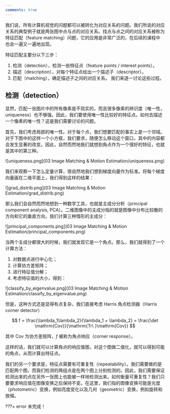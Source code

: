 ```yaml
---
comments: true
---
```


我们说，所有计算机视觉的问题都可以被转化为对应关系的问题。我们所说的对应关系的典型例子就是两张图中点与点的对应关系。找点与点之间的对应关系被称为特征匹配（feature matching）问题，它的应用是非常广泛的，在后续的课程中也会一遍又一遍地出现。

特征匹配主要分以下三步：
1. 检测（detection），检测一些特征点（feature points / interest points）。
2. 描述（description），对每个特征点给出一个描述子（descriptor）。
3. 匹配（matching），确定描述子之间的对应关系。
我们来逐一讨论这些过程。

## 检测（detection）

显然，匹配一张图片中的所有像素是不现实的，而且很多像素的辨识度（唯一性，uniqueness）也不够强。因此，我们要使用唯一性比较好的特征点。如何去描述一个像素的唯一性？这是我们需要讨论的问题。

首先，我们考虑局部的唯一性。对于每个点，我们想要匹配的事实上是一个邻域。对于下图中的这样一个小方框，我们要求，随便怎么移动这个窗口，其中的内容都会发生显著的改变。因此，自然而然地我们就想到角点作为一个很好的特征，也就是其中的第三种。

![uniqueness.png](03 Image Matching & Motion Estimation/uniqueness.png)

我们来观察一下怎么定量计算，很自然地我们想到梯度向量作为标准。将每个梯度向量画在二维平面上，我们得到这样的结果：

![grad_distrib.png](03 Image Matching & Motion Estimation/grad_distrib.png)

那么我们会自然而然地想到一种数学工具，也就是主成分分析（principal component analysis, PCA）。二维图像中的主成分指的就是图像中分布比较散的方向和它的垂直方向，我们计算三种情形的主成分：

![principal_components.png](03 Image Matching & Motion Estimation/principal_components.png)

当两个主成分都很大的时候，我们就发现它是一个角点。那么，我们就得到了一个计算方法：
1. 对数据点进行中心化；
2. 计算协方差矩阵；
3. 进行特征值分解；
4. 考虑特征值的大小，得到：

![classify_by_eigenvalue.png](03 Image Matching & Motion Estimation/classify_by_eigenvalue.png)

但是，这种方式还是显得有点复杂，我们直接考虑 Harris 角点检测器（Harris corner detector）

$$
f = \frac{\lambda_1\lambda_2}{\lambda_1 + \lambda_2} = \frac{\det \mathrm{Cov}}{\mathrm{Tr\ }\mathrm{Cov}}
$$

其中 $\mathrm{Cov}$ 为协方差矩阵，$f$ 被称为角点响应（corner response）。

这样的话，我们就可以计算角点的响应值图，对这个图做二值化，就可以得到可能的角点，从而计算出特征点。

我们的另一个要求是，特征点需要有可重复性（repeatability）。我们需要做的是匹配两个图，而我们检测的两组点是在两个图上分别检测的。因此，我们需要保证检测出来的点在另外一张图上也能被一样地检测出来。如何衡量可重复性？我们只要要求响应值在图像变换之后保持不变。在这里，我们指的图像变换可能是光度（photometric）变换，例如亮度变化以及几何（geometric）变换，例如旋转和放缩。

???+ error 
    未完成！